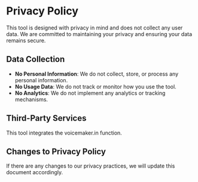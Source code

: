 # Privacy Policy

This tool is designed with privacy in mind and does not collect any user data. We are committed to maintaining your privacy and ensuring your data remains secure.

## Data Collection

- **No Personal Information**: We do not collect, store, or process any personal information.
- **No Usage Data**: We do not track or monitor how you use the tool.
- **No Analytics**: We do not implement any analytics or tracking mechanisms.

## Third-Party Services

This tool integrates the voicemaker.in function.

## Changes to Privacy Policy

If there are any changes to our privacy practices, we will update this document accordingly.